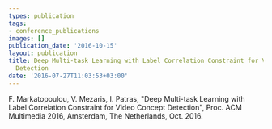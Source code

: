 ```yaml
---
types: publication
tags:
- conference_publications
images: []
publication_date: '2016-10-15'
layout: publication
title: Deep Multi-task Learning with Label Correlation Constraint for Video Concept
  Detection
date: '2016-07-27T11:03:53+03:00'
---
```

<p>F. Markatopoulou, V. Mezaris, I. Patras, "Deep Multi-task Learning with Label Correlation Constraint for Video Concept Detection", Proc. ACM Multimedia 2016, Amsterdam, The Netherlands, Oct. 2016.</p>
